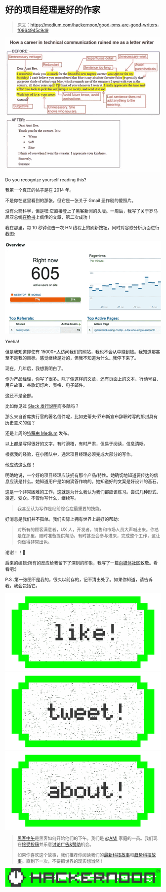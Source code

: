 # 好的项目经理是好的作家

> 原文：<https://medium.com/hackernoon/good-pms-are-good-writers-f0964945c9d9>

![](img/4e5ba16f6d88ef8ff26a64c3cf35728d.png)

Do you recognize yourself reading this?

我第一个真正的帖子是在 2014 年。

不是你在这里看到的那张，但它是一张关于 Gmail 恶作剧的傻照片。

没有火箭科学，但是嘿:它直接登上了黑客新闻的头版。一周后，我写了关于罗马尼亚总统[在脸书](https://blog.hipwerk.com/how-klaus-iohannis-passed-coca-cola-and-mcdonalds-in-less-than-6-months/)上疯传的文章，第二次成功！

我在那里，每 10 秒钟点击一次 HN 线程上的刷新按钮，同时对谷歌分析页面进行截图:

![](img/6ea29aa38b82600652e8f64a79f42f6c.png)

Yeeha!

但是我知道即使有 15000+[人](https://hackernoon.com/tagged/people)访问我们的网站，我也不会从中赚到钱。我知道那甚至不是我的目标。感觉继续是对的，但我不知道为什么…我停下来了。

现在，几年后，我想我明白了。

作为产品经理，你写了很多。除了像这样的文章，还有页面上的文本、行动号召、用户故事、谷歌幻灯片、表格、电子邮件。

这还不是全部。

比如你见过 [Slack 发行说明](https://slackhq.com/a-little-thing-about-release-notes-997d2e06842d?gi=44505612f2b9)有多酷吗？

那么来自首席执行官的著名信件呢，比如史蒂夫·乔布斯宣布辞职时写的那封具有历史意义的信？

还是上周的[特稿由 Medium](https://blog.medium.com/welcome-to-series-a-new-type-of-story-on-medium-bade380985c4) 发布。

以上都是写得很好的文字，有时滑稽，有时严肃，但易于阅读，信息清晰。

根据我的经验，在小团队中，通常项目经理必须完成大部分的写作。

他应该这么做！

明确地说，一个好的项目经理应该拥有那个产品/特性。她确切地知道要传达的信息应该是什么。她知道用户是如何滴答作响的。她知道好的文案是好设计的基石。

这是一个非常困难的工作，这就是为什么我认为我们都应该练习。尝试几种形式、渠道、受众。不管你写什么，继续写。

> 我甚至认为写作是经前综合症最重要的技能。

好消息是我们并不孤单。我们实际上拥有世界上最好的帮助:

> 对所有的顾客满意者，UX 人，开发者，销售和市场人员大声喊出来。你总是在那里，随时准备提供帮助，有时甚至会参与进来，完成整个工作，这让你做得非常出色。

谢谢！！👏

后来的编辑:所有的反应给我留下了深刻的印象，我写了一篇[向媒体社区](/@jurasadam/homage-to-the-medium-community-4200de15b040#.nx62v8pyn)致敬。看看吧:)

P.S .第一张图不是我的，很久以前存的，记不清出处了。如果你知道，请告诉我，我会包括它。

[![](img/50ef4044ecd4e250b5d50f368b775d38.png)](http://bit.ly/HackernoonFB)[![](img/979d9a46439d5aebbdcdca574e21dc81.png)](https://goo.gl/k7XYbx)[![](img/2930ba6bd2c12218fdbbf7e02c8746ff.png)](https://goo.gl/4ofytp)

> [黑客中午](http://bit.ly/Hackernoon)是黑客如何开始他们的下午。我们是 [@AMI](http://bit.ly/atAMIatAMI) 家庭的一员。我们现在[接受投稿](http://bit.ly/hackernoonsubmission)并乐意[讨论广告&赞助](mailto:partners@amipublications.com)机会。
> 
> 如果你喜欢这个故事，我们推荐你阅读我们的[最新科技故事](http://bit.ly/hackernoonlatestt)和[趋势科技故事](https://hackernoon.com/trending)。直到下一次，不要把世界的现实想当然！

![](img/be0ca55ba73a573dce11effb2ee80d56.png)